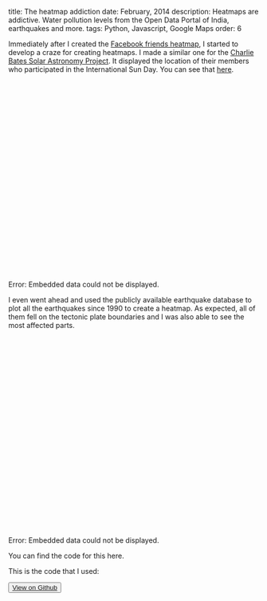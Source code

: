 title: The heatmap addiction 
date: February, 2014
description: Heatmaps are addictive. Water pollution levels from the Open Data Portal of India, earthquakes and more.
tags: Python, Javascript, Google Maps 
order: 6

Immediately after I created the [Facebook friends heatmap](facebook-friends-heatmap/), I started to develop a craze for creating heatmaps. I made a similar one for the [Charlie Bates Solar Astronomy Project](http://www.charliebates.org/). It displayed the location of their members who participated in the International Sun Day. You can see that [here](http://www.solarastronomy.org/heatmap/sunday.html).

<object data="http://www.solarastronomy.org/heatmap/sunday.html" width="600" height="400"><embed src="http://www.solarastronomy.org/heatmap/sunday.html" width="600" height="400">Error: Embedded data could not be displayed.</object>

I even went ahead and used the publicly available earthquake database to plot all the earthquakes since 1990 to create a heatmap. As expected, all of them fell on the tectonic plate boundaries and I was also able to see the most affected parts.

<object data="../static/earthquakebig.html" width="600" height="400"><embed src="../static/earthquakebig.html" width="600" height="400">Error: Embedded data could not be displayed.</object>

You can find the code for this here.

This is the code that I used:

<button type="button" class="btn btn-info ">[View on Github](http://github.com/astronomersiva/Earthquake-Heat-map/)</button>

<script src="https://gist.github.com/astronomersiva/7067f9cbe8dbde0b18c0.js"></script>